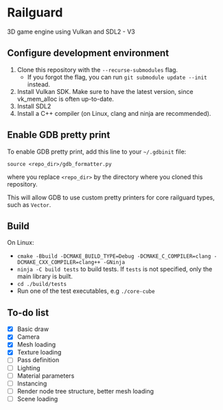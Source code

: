 # Railguard

3D game engine using Vulkan and SDL2 - V3

## Configure development environment

1. Clone this repository with the `--recurse-submodules` flag.
    - If you forgot the flag, you can run `git submodule update --init` instead.
2. Install Vulkan SDK. Make sure to have the latest version, since vk_mem_alloc is often up-to-date.
3. Install SDL2
4. Install a C++ compiler (on Linux, clang and ninja are recommended).

## Enable GDB pretty print

To enable GDB pretty print, add this line to your `~/.gdbinit` file:

```gdb
source <repo_dir>/gdb_formatter.py
```

where you replace `<repo_dir>` by the directory where you cloned this repository.

This will allow GDB to use custom pretty printers for core railguard types, such as `Vector`.

## Build

On Linux:

- `cmake -Bbuild -DCMAKE_BUILD_TYPE=Debug -DCMAKE_C_COMPILER=clang -DCMAKE_CXX_COMPILER=clang++ -GNinja`
- `ninja -C build tests` to build tests. If `tests` is not specified, only the main library is built.
- `cd ./build/tests`
- Run one of the test executables, e.g `./core-cube`

## To-do list

- [x] Basic draw
- [x] Camera
- [x] Mesh loading
- [x] Texture loading
- [ ] Pass definition
- [ ] Lighting
- [ ] Material parameters
- [ ] Instancing
- [ ] Render node tree structure, better mesh loading
- [ ] Scene loading